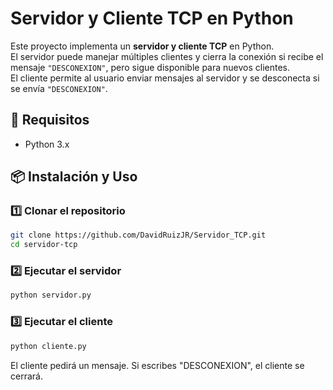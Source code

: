 # Servidor y Cliente TCP en Python

Este proyecto implementa un **servidor y cliente TCP** en Python.  
El servidor puede manejar múltiples clientes y cierra la conexión si recibe el mensaje `"DESCONEXION"`, pero sigue disponible para nuevos clientes.  
El cliente permite al usuario enviar mensajes al servidor y se desconecta si se envía `"DESCONEXION"`.

## 🚀 Requisitos
- Python 3.x

## 📦 Instalación y Uso

### 1️⃣ Clonar el repositorio
```bash
git clone https://github.com/DavidRuizJR/Servidor_TCP.git
cd servidor-tcp
```

### 2️⃣ Ejecutar el servidor
```bash
python servidor.py
```

### 3️⃣ Ejecutar el cliente
```bash
python cliente.py
```

El cliente pedirá un mensaje.
Si escribes "DESCONEXION", el cliente se cerrará.



